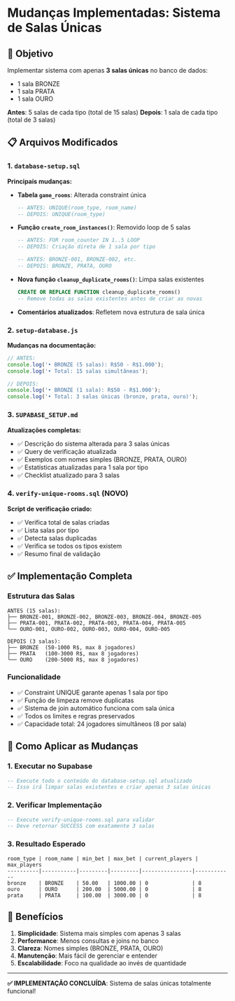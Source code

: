 # Mudanças Implementadas: Sistema de Salas Únicas

## 🎯 Objetivo
Implementar sistema com apenas **3 salas únicas** no banco de dados:
- 1 sala BRONZE
- 1 sala PRATA  
- 1 sala OURO

**Antes**: 5 salas de cada tipo (total de 15 salas)
**Depois**: 1 sala de cada tipo (total de 3 salas)

## 📋 Arquivos Modificados

### 1. `database-setup.sql`
**Principais mudanças:**

- **Tabela `game_rooms`**: Alterada constraint única
  ```sql
  -- ANTES: UNIQUE(room_type, room_name) 
  -- DEPOIS: UNIQUE(room_type)
  ```

- **Função `create_room_instances()`**: Removido loop de 5 salas
  ```sql
  -- ANTES: FOR room_counter IN 1..5 LOOP
  -- DEPOIS: Criação direta de 1 sala por tipo
  
  -- ANTES: BRONZE-001, BRONZE-002, etc.
  -- DEPOIS: BRONZE, PRATA, OURO
  ```

- **Nova função `cleanup_duplicate_rooms()`**: Limpa salas existentes
  ```sql
  CREATE OR REPLACE FUNCTION cleanup_duplicate_rooms()
  -- Remove todas as salas existentes antes de criar as novas
  ```

- **Comentários atualizados**: Refletem nova estrutura de sala única

### 2. `setup-database.js`
**Mudanças na documentação:**

```javascript
// ANTES:
console.log('• BRONZE (5 salas): R$50 - R$1.000');
console.log('• Total: 15 salas simultâneas');

// DEPOIS: 
console.log('• BRONZE (1 sala): R$50 - R$1.000');
console.log('• Total: 3 salas únicas (bronze, prata, ouro)');
```

### 3. `SUPABASE_SETUP.md`
**Atualizações completas:**

- ✅ Descrição do sistema alterada para 3 salas únicas
- ✅ Query de verificação atualizada
- ✅ Exemplos com nomes simples (BRONZE, PRATA, OURO)
- ✅ Estatísticas atualizadas para 1 sala por tipo
- ✅ Checklist atualizado para 3 salas

### 4. `verify-unique-rooms.sql` (NOVO)
**Script de verificação criado:**

- ✅ Verifica total de salas criadas
- ✅ Lista salas por tipo
- ✅ Detecta salas duplicadas
- ✅ Verifica se todos os tipos existem
- ✅ Resumo final de validação

## ✅ Implementação Completa

### Estrutura das Salas
```
ANTES (15 salas):
├── BRONZE-001, BRONZE-002, BRONZE-003, BRONZE-004, BRONZE-005
├── PRATA-001, PRATA-002, PRATA-003, PRATA-004, PRATA-005
└── OURO-001, OURO-002, OURO-003, OURO-004, OURO-005

DEPOIS (3 salas):
├── BRONZE  (50-1000 R$, max 8 jogadores)
├── PRATA   (100-3000 R$, max 8 jogadores)  
└── OURO    (200-5000 R$, max 8 jogadores)
```

### Funcionalidade
- ✅ Constraint UNIQUE garante apenas 1 sala por tipo
- ✅ Função de limpeza remove duplicatas
- ✅ Sistema de join automático funciona com sala única
- ✅ Todos os limites e regras preservados
- ✅ Capacidade total: 24 jogadores simultâneos (8 por sala)

## 🔧 Como Aplicar as Mudanças

### 1. Executar no Supabase
```sql
-- Execute todo o conteúdo do database-setup.sql atualizado
-- Isso irá limpar salas existentes e criar apenas 3 salas únicas
```

### 2. Verificar Implementação  
```sql
-- Execute verify-unique-rooms.sql para validar
-- Deve retornar SUCCESS com exatamente 3 salas
```

### 3. Resultado Esperado
```
room_type | room_name | min_bet | max_bet | current_players | max_players
----------|-----------|---------|---------|----------------|------------
bronze    | BRONZE    | 50.00   | 1000.00 | 0              | 8
ouro      | OURO      | 200.00  | 5000.00 | 0              | 8
prata     | PRATA     | 100.00  | 3000.00 | 0              | 8
```

## 🎯 Benefícios

1. **Simplicidade**: Sistema mais simples com apenas 3 salas
2. **Performance**: Menos consultas e joins no banco
3. **Clareza**: Nomes simples (BRONZE, PRATA, OURO)  
4. **Manutenção**: Mais fácil de gerenciar e entender
5. **Escalabilidade**: Foco na qualidade ao invés de quantidade

---

**✅ IMPLEMENTAÇÃO CONCLUÍDA**: Sistema de salas únicas totalmente funcional!